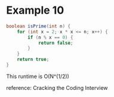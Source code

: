 # Example 10

```java
boolean isPrime(int n) {
	for (int x = 2; x * x <= n; x++) {
		if (n % x == 0) {
			return false;
		}
	}
	return true;
}
```

This runtime is O(N^(1/2))

reference: Cracking the Coding Interview